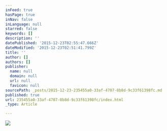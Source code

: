 ```yaml
---
inFeed: true
hasPage: true
inNav: false
inLanguage: null
starred: false
keywords: []
description: ''
datePublished: '2015-12-23T02:55:47.666Z'
dateModified: '2015-12-23T02:51:41.799Z'
title: ''
author: []
authors: []
publisher:
  name: null
  domain: null
  url: null
  favicon: null
sourcePath: _posts/2015-12-23-235455a0-33af-4707-8b8d-9c33f61398fc.md
published: true
url: 235455a0-33af-4707-8b8d-9c33f61398fc/index.html
_type: Article

---
```

![](https://the-grid-user-content.s3-us-west-2.amazonaws.com/199c0316-1e5d-49f6-9086-c5c954123f0b.jpg)